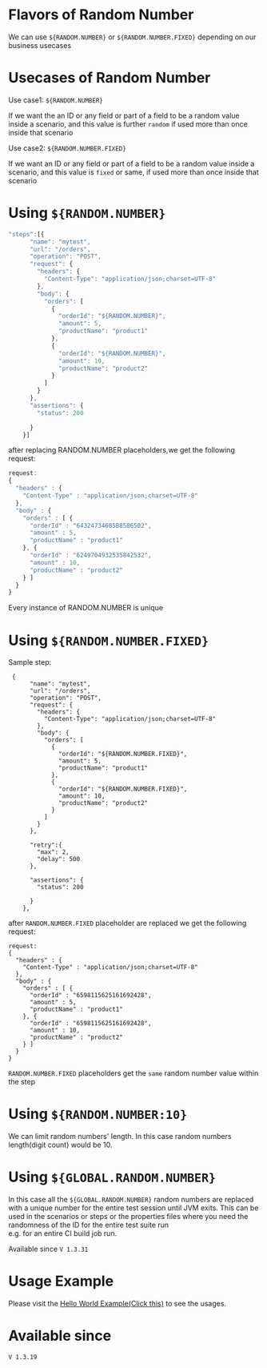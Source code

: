 # Flavors of Random Number
We can use `${RANDOM.NUMBER}` or `${RANDOM.NUMBER.FIXED}` depending on our business usecases

# Usecases of Random Number
Use case1: 
`${RANDOM.NUMBER}`

If we want the an ID or any field or part of a field to be a random value inside a scenario, and this value is further `random` if used more than once inside that scenario

Use case2:
`${RANDOM.NUMBER.FIXED}` 

If we want an ID or any field or part of a field to be a random value inside a scenario, and this value is `fixed` or same, if used more than once inside that scenario

# Using `${RANDOM.NUMBER}`
```JavaScript
"steps":[{
      "name": "mytest",
      "url": "/orders",
      "operation": "POST",
      "request": {
        "headers": {
          "Content-Type": "application/json;charset=UTF-8"
        },
        "body": {
          "orders": [
            {
              "orderId": "${RANDOM.NUMBER}",
              "amount": 5,
              "productName": "product1"
            },
            {
              "orderId": "${RANDOM.NUMBER}",
              "amount": 10,
              "productName": "product2"
            }
          ]
        }
      },
      "assertions": {
        "status": 200

      }
    }]
```

after replacing RANDOM.NUMBER placeholders,we get the following request:
```JavaScript
request:
{
  "headers" : {
    "Content-Type" : "application/json;charset=UTF-8"
  },
  "body" : {
    "orders" : [ {
      "orderId" : "6432473468588586502",
      "amount" : 5,
      "productName" : "product1"
    }, {
      "orderId" : "6249704932535842532",
      "amount" : 10,
      "productName" : "product2"
    } ]
  }
} 
```

Every instance of RANDOM.NUMBER is unique


#  Using `${RANDOM.NUMBER.FIXED}`
Sample step:
```
 {
      "name": "mytest",
      "url": "/orders",
      "operation": "POST",
      "request": {
        "headers": {
          "Content-Type": "application/json;charset=UTF-8"
        },
        "body": {
          "orders": [
            {
              "orderId": "${RANDOM.NUMBER.FIXED}",
              "amount": 5,
              "productName": "product1"
            },
            {
              "orderId": "${RANDOM.NUMBER.FIXED}",
              "amount": 10,
              "productName": "product2"
            }
          ]
        }
      },

      "retry":{
        "max": 2,
        "delay": 500
      },

      "assertions": {
        "status": 200

      }
    },
```

after `RANDOM.NUMBER.FIXED` placeholder are replaced we get the following request:

```
request:
{
  "headers" : {
    "Content-Type" : "application/json;charset=UTF-8"
  },
  "body" : {
    "orders" : [ {
      "orderId" : "6598115625161692428",
      "amount" : 5,
      "productName" : "product1"
    }, {
      "orderId" : "6598115625161692428",
      "amount" : 10,
      "productName" : "product2"
    } ]
  }
} 
```

`RANDOM.NUMBER.FIXED` placeholders get the `same` random number value within the step


# Using `${RANDOM.NUMBER:10}`
We can limit random numbers' length. In this case random numbers length(digit count) would be 10. 

# Using `${GLOBAL.RANDOM.NUMBER}`
In this case all the `${GLOBAL.RANDOM.NUMBER}` random numbers are replaced with a unique number for the entire test session until JVM exits.
This can be used in the scenarios or steps or the properties files where you need the randomness of the ID for the entire test suite run  
e.g. for an entire CI build job run.

Available since `V 1.3.31`

# Usage Example
Please visit the [Hello World Example(Click this)](https://github.com/sparrowV/zerocode-hello-world/blob/master/src/test/resources/helloworld_random_number/hello_world_random_numbers.json) to see the usages.

# Available since
`V 1.3.19`
